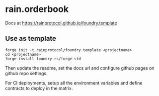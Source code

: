 # rain.orderbook

Docs at https://rainprotocol.github.io/foundry.template

## Use as template

```
forge init -t rainprotocol/foundry.template <projectname>
cd <projectname>
forge install foundry-rs/forge-std
```

Then update the readme, set the docs url and configure github pages on github repo settings.

For CI deployments, setup all the environment variables and define contracts to
deploy in the matrix.
